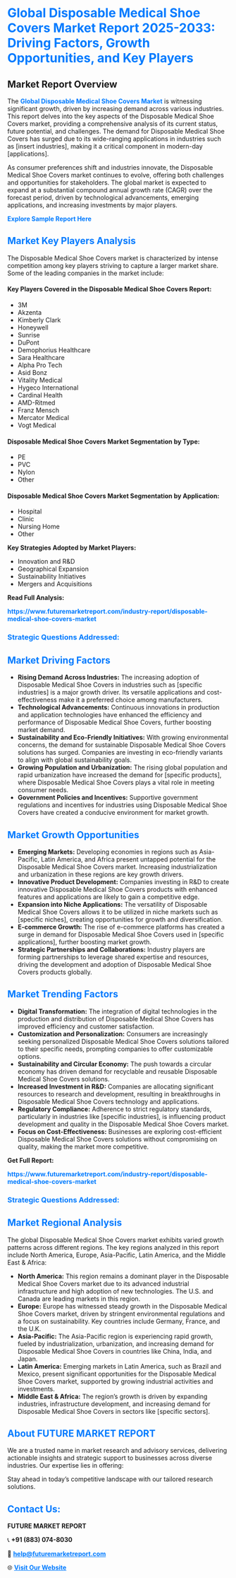 <h1 style="color: #007BFF;">Global Disposable Medical Shoe Covers Market Report 2025-2033: Driving Factors, Growth Opportunities, and Key Players</h1>

<section id="overview">
<h2>Market Report Overview</h2>
<p>The <a href="https://www.futuremarketreport.com/industry-report/disposable-medical-shoe-covers-market" style="color: #007BFF; text-decoration: none;"><strong>Global Disposable Medical Shoe Covers Market</strong></a> is witnessing significant growth, driven by increasing demand across various industries. This report delves into the key aspects of the Disposable Medical Shoe Covers market, providing a comprehensive analysis of its current status, future potential, and challenges. The demand for Disposable Medical Shoe Covers has surged due to its wide-ranging applications in industries such as [insert industries], making it a critical component in modern-day [applications].</p>
<p>As consumer preferences shift and industries innovate, the Disposable Medical Shoe Covers market continues to evolve, offering both challenges and opportunities for stakeholders. The global market is expected to expand at a substantial compound annual growth rate (CAGR) over the forecast period, driven by technological advancements, emerging applications, and increasing investments by major players.</p>
</section>

<section id="overview">
<p><a href="https://www.futuremarketreport.com/request-sample/reportId=64431" style="color: #007BFF; text-decoration: none;"><strong>Explore Sample Report Here</strong></a></p>
</section>

<section id="key-players">
<h2 style="color: #007BFF;">Market Key Players Analysis</h2>
<p>The Disposable Medical Shoe Covers market is characterized by intense competition among key players striving to capture a larger market share. Some of the leading companies in the market include:</p>
<h4>Key Players Covered in the Disposable Medical Shoe Covers Report:</h4>
<ul><li>3M</li><li>Akzenta</li><li>Kimberly Clark</li><li>Honeywell</li><li>Sunrise</li><li>DuPont</li><li>Demophorius Healthcare</li><li>Sara Healthcare</li><li>Alpha Pro Tech</li><li>Asid Bonz</li><li>Vitality Medical</li><li>Hygeco International</li><li>Cardinal Health</li><li>AMD-Ritmed</li><li>Franz Mensch</li><li>Mercator Medical</li><li>Vogt Medical</li></ul>
<h4>Disposable Medical Shoe Covers Market Segmentation by Type:</h4>
<ul><li>PE</li><li>PVC</li><li>Nylon</li><li>Other</li></ul>

<h4>Disposable Medical Shoe Covers Market Segmentation by Application:</h4>
<ul><li>Hospital</li><li>Clinic</li><li>Nursing Home</li><li>Other</li></ul>
<p><strong>Key Strategies Adopted by Market Players:</strong></p>
<ul>
<li>Innovation and R&D</li>
<li>Geographical Expansion</li>
<li>Sustainability Initiatives</li>
<li>Mergers and Acquisitions</li>
</ul>
</section>

<section>
<p><strong>Read Full Analysis: </strong></p><a href="https://www.futuremarketreport.com/industry-report/disposable-medical-shoe-covers-market" style="color: #007BFF; text-decoration: none;"><strong>https://www.futuremarketreport.com/industry-report/disposable-medical-shoe-covers-market</strong></a>
<h3 style="color: #007BFF;">Strategic Questions Addressed:</h3>
</section>

<section id="driving-factors">
<h2 style="color: #007BFF;">Market Driving Factors</h2>
<ul>
<li><strong>Rising Demand Across Industries:</strong> The increasing adoption of Disposable Medical Shoe Covers in industries such as [specific industries] is a major growth driver. Its versatile applications and cost-effectiveness make it a preferred choice among manufacturers.</li>
<li><strong>Technological Advancements:</strong> Continuous innovations in production and application technologies have enhanced the efficiency and performance of Disposable Medical Shoe Covers, further boosting market demand.</li>
<li><strong>Sustainability and Eco-Friendly Initiatives:</strong> With growing environmental concerns, the demand for sustainable Disposable Medical Shoe Covers solutions has surged. Companies are investing in eco-friendly variants to align with global sustainability goals.</li>
<li><strong>Growing Population and Urbanization:</strong> The rising global population and rapid urbanization have increased the demand for [specific products], where Disposable Medical Shoe Covers plays a vital role in meeting consumer needs.</li>
<li><strong>Government Policies and Incentives:</strong> Supportive government regulations and incentives for industries using Disposable Medical Shoe Covers have created a conducive environment for market growth.</li>
</ul>
</section>

<section id="growth-opportunities">
<h2 style="color: #007BFF;">Market Growth Opportunities</h2>
<ul>
<li><strong>Emerging Markets:</strong> Developing economies in regions such as Asia-Pacific, Latin America, and Africa present untapped potential for the Disposable Medical Shoe Covers market. Increasing industrialization and urbanization in these regions are key growth drivers.</li>
<li><strong>Innovative Product Development:</strong> Companies investing in R&D to create innovative Disposable Medical Shoe Covers products with enhanced features and applications are likely to gain a competitive edge.</li>
<li><strong>Expansion into Niche Applications:</strong> The versatility of Disposable Medical Shoe Covers allows it to be utilized in niche markets such as [specific niches], creating opportunities for growth and diversification.</li>
<li><strong>E-commerce Growth:</strong> The rise of e-commerce platforms has created a surge in demand for Disposable Medical Shoe Covers used in [specific applications], further boosting market growth.</li>
<li><strong>Strategic Partnerships and Collaborations:</strong> Industry players are forming partnerships to leverage shared expertise and resources, driving the development and adoption of Disposable Medical Shoe Covers products globally.</li>
</ul>
</section>

<section id="trending-factors">
<h2 style="color: #007BFF;">Market Trending Factors</h2>
<ul>
<li><strong>Digital Transformation:</strong> The integration of digital technologies in the production and distribution of Disposable Medical Shoe Covers has improved efficiency and customer satisfaction.</li>
<li><strong>Customization and Personalization:</strong> Consumers are increasingly seeking personalized Disposable Medical Shoe Covers solutions tailored to their specific needs, prompting companies to offer customizable options.</li>
<li><strong>Sustainability and Circular Economy:</strong> The push towards a circular economy has driven demand for recyclable and reusable Disposable Medical Shoe Covers solutions.</li>
<li><strong>Increased Investment in R&D:</strong> Companies are allocating significant resources to research and development, resulting in breakthroughs in Disposable Medical Shoe Covers technology and applications.</li>
<li><strong>Regulatory Compliance:</strong> Adherence to strict regulatory standards, particularly in industries like [specific industries], is influencing product development and quality in the Disposable Medical Shoe Covers market.</li>
<li><strong>Focus on Cost-Effectiveness:</strong> Businesses are exploring cost-efficient Disposable Medical Shoe Covers solutions without compromising on quality, making the market more competitive.</li>
</ul>
</section>

<section>
<p><strong>Get Full Report: </strong></p><a href="https://www.futuremarketreport.com/industry-report/disposable-medical-shoe-covers-market" style="color: #007BFF; text-decoration: none;"><strong>https://www.futuremarketreport.com/industry-report/disposable-medical-shoe-covers-market</strong></a>
<h3 style="color: #007BFF;">Strategic Questions Addressed:</h3>
</section>


<section id="regional-analysis">
<h2 style="color: #007BFF;">Market Regional Analysis</h2>
<p>The global Disposable Medical Shoe Covers market exhibits varied growth patterns across different regions. The key regions analyzed in this report include North America, Europe, Asia-Pacific, Latin America, and the Middle East & Africa:</p>
<ul>
<li><strong>North America:</strong> This region remains a dominant player in the Disposable Medical Shoe Covers market due to its advanced industrial infrastructure and high adoption of new technologies. The U.S. and Canada are leading markets in this region.</li>
<li><strong>Europe:</strong> Europe has witnessed steady growth in the Disposable Medical Shoe Covers market, driven by stringent environmental regulations and a focus on sustainability. Key countries include Germany, France, and the U.K.</li>
<li><strong>Asia-Pacific:</strong> The Asia-Pacific region is experiencing rapid growth, fueled by industrialization, urbanization, and increasing demand for Disposable Medical Shoe Covers in countries like China, India, and Japan.</li>
<li><strong>Latin America:</strong> Emerging markets in Latin America, such as Brazil and Mexico, present significant opportunities for the Disposable Medical Shoe Covers market, supported by growing industrial activities and investments.</li>
<li><strong>Middle East & Africa:</strong> The region’s growth is driven by expanding industries, infrastructure development, and increasing demand for Disposable Medical Shoe Covers in sectors like [specific sectors].</li>
</ul>
</section>

<footer>
<h2 style="color: #007BFF;">About FUTURE MARKET REPORT</h2>
<p>We are a trusted name in market research and advisory services, delivering actionable insights and strategic support to businesses across diverse industries. Our expertise lies in offering:</p>

<p>Stay ahead in today’s competitive landscape with our tailored research solutions.</p>

<h2 style="color: #007BFF;">Contact Us:</h2>
<p><strong>FUTURE MARKET REPORT</strong></p>
<p>📞 <strong>+91 (883) 074-8030</strong></p>
<p>📧 <strong><a href="mailto:help@futuremarketreport.com" style="color: #007BFF;">help@futuremarketreport.com</a></strong></p>
<p>🌐 <strong><a href="https://www.futuremarketreport.com/" style="color: #007BFF;">Visit Our Website</a></strong></p>
</footer>